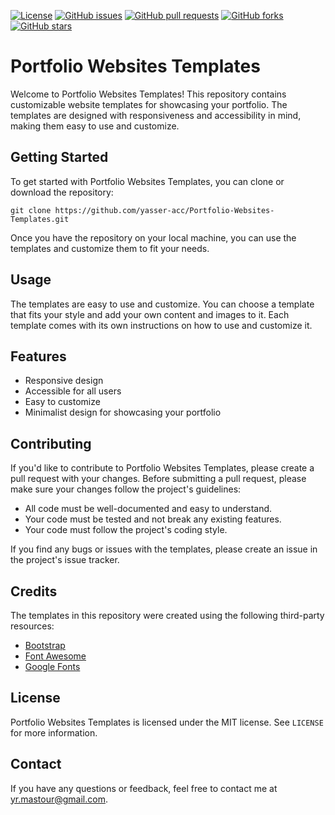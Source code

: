 [![License](https://img.shields.io/badge/license-MIT-blue.svg)](https://opensource.org/licenses/MIT) [![GitHub issues](https://img.shields.io/github/issues/yasser-acc/Portfolio-websites-templates.svg)](https://github.com/yasser-acc/Portfolio-websites-templates/issues) [![GitHub pull requests](https://img.shields.io/github/issues-pr/yasser-acc/Portfolio-websites-templates.svg)](https://github.com/yasser-acc/Portfolio-websites-templates/pulls) [![GitHub forks](https://img.shields.io/github/forks/yasser-acc/Portfolio-websites-templates.svg?style=social&label=Fork&maxAge=2592000)](https://github.com/yasser-acc/Portfolio-websites-templates/fork) [![GitHub stars](https://img.shields.io/github/stars/yasser-acc/Portfolio-websites-templates.svg?style=social&label=Star&maxAge=2592000)](https://github.com/yasser-acc/Portfolio-websites-templates/stargazers/)

# Portfolio Websites Templates

Welcome to Portfolio Websites Templates! This repository contains customizable website templates for showcasing your portfolio. The templates are designed with responsiveness and accessibility in mind, making them easy to use and customize.

## Getting Started

To get started with Portfolio Websites Templates, you can clone or download the repository:

```
git clone https://github.com/yasser-acc/Portfolio-Websites-Templates.git

```
Once you have the repository on your local machine, you can use the templates and customize them to fit your needs. 

## Usage

The templates are easy to use and customize. You can choose a template that fits your style and add your own content and images to it. Each template comes with its own instructions on how to use and customize it. 

## Features

- Responsive design
- Accessible for all users
- Easy to customize
- Minimalist design for showcasing your portfolio

## Contributing

If you'd like to contribute to Portfolio Websites Templates, please create a pull request with your changes. Before submitting a pull request, please make sure your changes follow the project's guidelines:

- All code must be well-documented and easy to understand.
- Your code must be tested and not break any existing features.
- Your code must follow the project's coding style.

If you find any bugs or issues with the templates, please create an issue in the project's issue tracker.

## Credits

The templates in this repository were created using the following third-party resources:

- [Bootstrap](https://getbootstrap.com/)
- [Font Awesome](https://fontawesome.com/)
- [Google Fonts](https://fonts.google.com/)

## License

Portfolio Websites Templates is licensed under the MIT license. See `LICENSE` for more information.

## Contact

If you have any questions or feedback, feel free to contact me at yr.mastour@gmail.com.